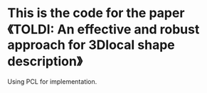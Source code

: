 # This is the code for the paper 《TOLDI: An effective and robust approach for 3Dlocal shape description》
Using PCL for implementation.
